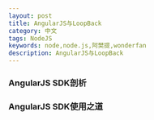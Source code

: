 ```yaml
---
layout: post
title: AngularJS与LoopBack
category: 中文
tags: NodeJS
keywords: node,node.js,阿樊提,wonderfan
description: AngularJS与LoopBack
---
```


### AngularJS SDK剖析



### AngularJS SDK使用之道
